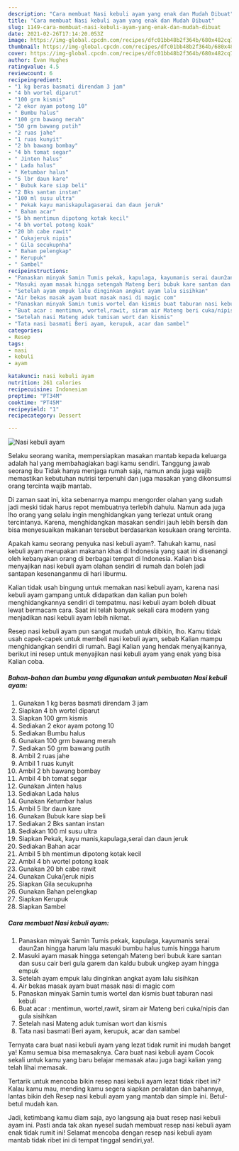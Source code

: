```yaml
---
description: "Cara membuat Nasi kebuli ayam yang enak dan Mudah Dibuat"
title: "Cara membuat Nasi kebuli ayam yang enak dan Mudah Dibuat"
slug: 1149-cara-membuat-nasi-kebuli-ayam-yang-enak-dan-mudah-dibuat
date: 2021-02-26T17:14:20.053Z
image: https://img-global.cpcdn.com/recipes/dfc01bb48b2f364b/680x482cq70/nasi-kebuli-ayam-foto-resep-utama.jpg
thumbnail: https://img-global.cpcdn.com/recipes/dfc01bb48b2f364b/680x482cq70/nasi-kebuli-ayam-foto-resep-utama.jpg
cover: https://img-global.cpcdn.com/recipes/dfc01bb48b2f364b/680x482cq70/nasi-kebuli-ayam-foto-resep-utama.jpg
author: Evan Hughes
ratingvalue: 4.5
reviewcount: 6
recipeingredient:
- "1 kg beras basmati direndam 3 jam"
- "4 bh wortel diparut"
- "100 grm kismis"
- "2 ekor ayam potong 10"
- " Bumbu halus"
- "100 grm bawang merah"
- "50 grm bawang putih"
- "2 ruas jahe"
- "1 ruas kunyit"
- "2 bh bawang bombay"
- "4 bh tomat segar"
- " Jinten halus"
- " Lada halus"
- " Ketumbar halus"
- "5 lbr daun kare"
- " Bubuk kare siap beli"
- "2 Bks santan instan"
- "100 ml susu ultra"
- " Pekak kayu maniskapulagaserai dan daun jeruk"
- " Bahan acar"
- "5 bh mentimun dipotong kotak kecil"
- "4 bh wortel potong koak"
- "20 bh cabe rawit"
- " Cukajeruk nipis"
- " Gila secukupnha"
- " Bahan pelengkap"
- " Kerupuk"
- " Sambel"
recipeinstructions:
- "Panaskan minyak Samin Tumis pekak, kapulaga, kayumanis serai daun2an hingga harum lalu masuki bumbu halus tumis hingga harum"
- "Masuki ayam masak hingga setengah Mateng beri bubuk kare santan dan susu cair beri gula garem dan kaldu bubuk ungkep ayam hingga empuk"
- "Setelah ayam empuk lalu dinginkan angkat ayam lalu sisihkan"
- "Air bekas masak ayam buat masak nasi di magic com"
- "Panaskan minyak Samin tumis wortel dan kismis buat taburan nasi kebuli"
- "Buat acar : mentimun, wortel,rawit, siram air Mateng beri cuka/nipis dan gula sisihkan"
- "Setelah nasi Mateng aduk tumisan wort dan kismis"
- "Tata nasi basmati Beri ayam, kerupuk, acar dan sambel"
categories:
- Resep
tags:
- nasi
- kebuli
- ayam

katakunci: nasi kebuli ayam 
nutrition: 261 calories
recipecuisine: Indonesian
preptime: "PT34M"
cooktime: "PT45M"
recipeyield: "1"
recipecategory: Dessert

---
```



![Nasi kebuli ayam](https://img-global.cpcdn.com/recipes/dfc01bb48b2f364b/680x482cq70/nasi-kebuli-ayam-foto-resep-utama.jpg)

Selaku seorang wanita, mempersiapkan masakan mantab kepada keluarga adalah hal yang membahagiakan bagi kamu sendiri. Tanggung jawab seorang ibu Tidak hanya menjaga rumah saja, namun anda juga wajib memastikan kebutuhan nutrisi terpenuhi dan juga masakan yang dikonsumsi orang tercinta wajib mantab.

Di zaman  saat ini, kita sebenarnya mampu mengorder olahan yang sudah jadi meski tidak harus repot membuatnya terlebih dahulu. Namun ada juga lho orang yang selalu ingin menghidangkan yang terlezat untuk orang tercintanya. Karena, menghidangkan masakan sendiri jauh lebih bersih dan bisa menyesuaikan makanan tersebut berdasarkan kesukaan orang tercinta. 



Apakah kamu seorang penyuka nasi kebuli ayam?. Tahukah kamu, nasi kebuli ayam merupakan makanan khas di Indonesia yang saat ini disenangi oleh kebanyakan orang di berbagai tempat di Indonesia. Kalian bisa menyajikan nasi kebuli ayam olahan sendiri di rumah dan boleh jadi santapan kesenanganmu di hari liburmu.

Kalian tidak usah bingung untuk memakan nasi kebuli ayam, karena nasi kebuli ayam gampang untuk didapatkan dan kalian pun boleh menghidangkannya sendiri di tempatmu. nasi kebuli ayam boleh dibuat lewat bermacam cara. Saat ini telah banyak sekali cara modern yang menjadikan nasi kebuli ayam lebih nikmat.

Resep nasi kebuli ayam pun sangat mudah untuk dibikin, lho. Kamu tidak usah capek-capek untuk membeli nasi kebuli ayam, sebab Kalian mampu menghidangkan sendiri di rumah. Bagi Kalian yang hendak menyajikannya, berikut ini resep untuk menyajikan nasi kebuli ayam yang enak yang bisa Kalian coba.

<!--inarticleads1-->

##### Bahan-bahan dan bumbu yang digunakan untuk pembuatan Nasi kebuli ayam:

1. Gunakan 1 kg beras basmati direndam 3 jam
1. Siapkan 4 bh wortel diparut
1. Siapkan 100 grm kismis
1. Sediakan 2 ekor ayam potong 10
1. Sediakan  Bumbu halus
1. Gunakan 100 grm bawang merah
1. Sediakan 50 grm bawang putih
1. Ambil 2 ruas jahe
1. Ambil 1 ruas kunyit
1. Ambil 2 bh bawang bombay
1. Ambil 4 bh tomat segar
1. Gunakan  Jinten halus
1. Sediakan  Lada halus
1. Gunakan  Ketumbar halus
1. Ambil 5 lbr daun kare
1. Gunakan  Bubuk kare siap beli
1. Sediakan 2 Bks santan instan
1. Sediakan 100 ml susu ultra
1. Siapkan  Pekak, kayu manis,kapulaga,serai dan daun jeruk
1. Sediakan  Bahan acar
1. Ambil 5 bh mentimun dipotong kotak kecil
1. Ambil 4 bh wortel potong koak
1. Gunakan 20 bh cabe rawit
1. Gunakan  Cuka/jeruk nipis
1. Siapkan  Gila secukupnha
1. Gunakan  Bahan pelengkap
1. Siapkan  Kerupuk
1. Siapkan  Sambel




<!--inarticleads2-->

##### Cara membuat Nasi kebuli ayam:

1. Panaskan minyak Samin Tumis pekak, kapulaga, kayumanis serai daun2an hingga harum lalu masuki bumbu halus tumis hingga harum
1. Masuki ayam masak hingga setengah Mateng beri bubuk kare santan dan susu cair beri gula garem dan kaldu bubuk ungkep ayam hingga empuk
1. Setelah ayam empuk lalu dinginkan angkat ayam lalu sisihkan
1. Air bekas masak ayam buat masak nasi di magic com
1. Panaskan minyak Samin tumis wortel dan kismis buat taburan nasi kebuli
1. Buat acar : mentimun, wortel,rawit, siram air Mateng beri cuka/nipis dan gula sisihkan
1. Setelah nasi Mateng aduk tumisan wort dan kismis
1. Tata nasi basmati Beri ayam, kerupuk, acar dan sambel




Ternyata cara buat nasi kebuli ayam yang lezat tidak rumit ini mudah banget ya! Kamu semua bisa memasaknya. Cara buat nasi kebuli ayam Cocok sekali untuk kamu yang baru belajar memasak atau juga bagi kalian yang telah lihai memasak.

Tertarik untuk mencoba bikin resep nasi kebuli ayam lezat tidak ribet ini? Kalau kamu mau, mending kamu segera siapkan peralatan dan bahannya, lantas bikin deh Resep nasi kebuli ayam yang mantab dan simple ini. Betul-betul mudah kan. 

Jadi, ketimbang kamu diam saja, ayo langsung aja buat resep nasi kebuli ayam ini. Pasti anda tak akan nyesel sudah membuat resep nasi kebuli ayam enak tidak rumit ini! Selamat mencoba dengan resep nasi kebuli ayam mantab tidak ribet ini di tempat tinggal sendiri,ya!.

